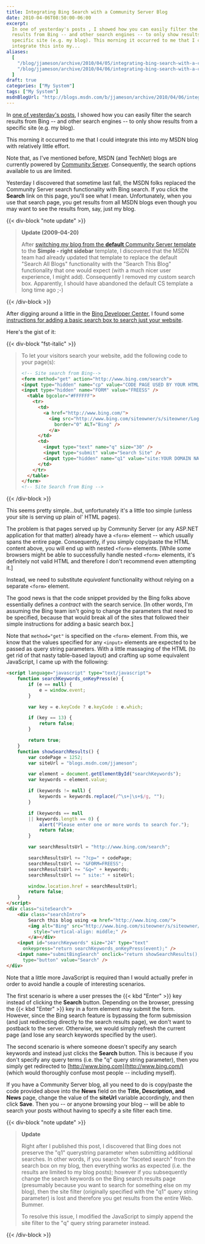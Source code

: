 ```yaml
---
title: Integrating Bing Search with a Community Server Blog
date: 2010-04-06T08:50:00-06:00
excerpt:
  In one of yesterday's posts , I showed how you can easily filter the search
  results from Bing -- and other search engines -- to only show results from a
  specific site (e.g. my blog). This morning it occurred to me that I could
  integrate this into my...
aliases:
  [
    "/blog/jjameson/archive/2010/04/05/integrating-bing-search-with-a-community-server-blog.aspx",
    "/blog/jjameson/archive/2010/04/06/integrating-bing-search-with-a-community-server-blog.aspx",
  ]
draft: true
categories: ["My System"]
tags: ["My System"]
msdnBlogUrl: "http://blogs.msdn.com/b/jjameson/archive/2010/04/06/integrating-bing-search-with-a-community-server-blog.aspx"
---
```


In
[one of yesterday's posts](/blog/jjameson/2010/04/05/narrowing-search-results-to-a-specific-site-e-g-my-blog),
I showed how you can easily filter the search results from Bing -- and other
search engines -- to only show results from a specific site (e.g. my blog).

This morning it occurred to me that I could integrate this into my MSDN blog
with relatively little effort.

Note that, as I've mentioned before, MSDN (and TechNet) blogs are currently
powered by [Community Server](http://en.wikipedia.org/wiki/Community_Server).
Consequently, the search options available to us are limited.

Yesterday I discovered that sometime last fall, the MSDN folks replaced the
Community Server search functionality with Bing search. If you click the
**Search** link on this page, you'll see what I mean. Unfortunately, when you
use that search page, you get results from all MSDN blogs even though you may
want to see the results from, say, just my blog.

{{< div-block "note update" >}}

> **Update (2009-04-20)**
>
> After
> [switching my blog from the **default** Community Server template](/blog/jjameson/2010/04/19/new-blog-template-and-styling)
> to the **Simple - right sidebar** template, I discovered that the MSDN team
> had already updated that template to replace the default "Search All Blogs"
> functionality with the "Search This Blog" functionality that one would expect
> (with a much nicer user experience, I might add). Consequently I removed my
> custom search box. Apparently, I should have abandoned the default CS template
> a long time ago ;-)

{{< /div-block >}}

After digging around a little in the
[Bing Developer Center](http://www.bing.com/developers), I found some
[instructions for adding a basic search box to search just your website](http://help.live.com/help.aspx?project=WL_Webmasters&querytype=keyword&query=hcraescisab&mkt=en-us).

Here's the gist of it:

{{< div-block "fst-italic" >}}

> To let your visitors search your website, add the following code to your page(s):
>
> ```HTML
> <!-- Site search from Bing-->
> <form method="get" action="http://www.bing.com/search">
> <input type="hidden" name="cp" value="CODE PAGE USED BY YOUR HTML PAGE" />
> <input type="hidden" name="FORM" value="FREESS" />
>   <table bgcolor="#FFFFFF">
>     <tr>
>       <td>
>         <a href="http://www.bing.com/">
>           <img src="http://www.bing.com/siteowner/s/siteowner/Logo_51x19_Dark.png"
>             border="0" ALT="Bing" />
>           </a>
>       </td>
>       <td>
>         <input type="text" name="q" size="30" />
>         <input type="submit" value="Search Site" />
>         <input type="hidden" name="q1" value="site:YOUR DOMAIN NAME GOES HERE" />
>       </td>
>     </tr>
>   </table>
> </form>
> <!-- Site Search from Bing -->
> ```

{{< /div-block >}}

This seems pretty simple...but, unfortunately it's a little too simple (unless
your site is serving up plain ol' HTML pages).

The problem is that pages served up by Community Server (or any ASP.NET
application for that matter) already have a `<form>` element -- which usually
spans the entire page. Consequently, if you simply copy/paste the HTML content
above, you will end up with nested `<form>` elements. [While some browsers might
be able to successfully handle nested `<form>` elements, it's definitely not
valid HTML and therefore I don't recommend even attempting it.]

Instead, we need to substitute _equivalent_ functionality without relying on a
separate `<form>` element.

The good news is that the code snippet provided by the Bing folks above
essentially defines a _contract_ with the search service. [In other words, I'm
assuming the Bing team isn't going to change the parameters that need to be
specified, because that would break all of the sites that followed their simple
instructions for adding a basic search box.]

Note that `method="get"` is specified on the `<form>` element. From this, we
know that the values specified for any `<input>` elements are expected to be
passed as query string parameters. With a little massaging of the HTML (to get
rid of that nasty table-based layout) and crafting up some equivalent
JavaScript, I came up with the following:

```HTML
<script language="javascript" type="text/javascript">
    function searchKeywords_onKeyPress(e) {
        if (e == null) {
            e = window.event;
        }

        var key = e.keyCode ? e.keyCode : e.which;

        if (key == 13) {
            return false;
        }

        return true;
    }
    function showSearchResults() {
        var codePage = 1252;
        var siteUrl = "blogs.msdn.com/jjameson";

        var element = document.getElementById("searchKeywords");
        var keywords = element.value;

        if (keywords != null) {
            keywords = keywords.replace(/^\s+|\s+$/g, "");
        }

        if (keywords == null
        || keywords.length == 0) {
            alert("Please enter one or more words to search for.");
            return false;
        }

        var searchResultsUrl = "http://www.bing.com/search";

        searchResultsUrl += "?cp=" + codePage;
        searchResultsUrl += "&FORM=FREESS";
        searchResultsUrl += "&q=" + keywords;
        searchResultsUrl += " site:" + siteUrl;

        window.location.href = searchResultsUrl;
        return false;
    }
</script>
<div class="siteSearch">
    <div class="searchIntro">
        Search this blog using <a href="http://www.bing.com/">
        <img alt="Bing" src="http://www.bing.com/siteowner/s/siteowner/Logo_51x19_Dark.png"
          style="vertical-align: middle;" />
        </a></div>
    <input id="searchKeywords" size="24" type="text"
      onkeypress="return searchKeywords_onKeyPress(event);" />
    <input name="submitBingSearch" onclick="return showSearchResults();"
      type="button" value="Search" />
</div>
```

Note that a little more JavaScript is required than I would actually prefer in
order to avoid handle a couple of interesting scenarios.

The first scenario is where a user presses the {{< kbd "Enter" >}} key instead
of clicking the **Search** button. Depending on the browser, pressing the {{<
kbd "Enter" >}} key in a form element may submit the form. However, since the
Bing search feature is bypassing the form submission (and just redirecting
directly to the search results page), we don't want to postback to the server.
Otherwise, we would simply refresh the current page (and lose any search
keywords specified by the user).

The second scenario is where someone doesn't specify any search keywords and
instead just clicks the **Search** button. This is because if you don't specify
any query terms (i.e. the "q" query string parameter), then you simply get
redirected to [http://www.bing.com](http://www.bing.com/) (which would
thoroughly confuse most people -- including myself).

If you have a Community Server blog, all you need to do is copy/paste the code
provided above into the **News** field on the **Title, Description, and News**
page, change the value of the **siteUrl** variable accordingly, and then click
**Save**. Then you -- or anyone browsing your blog -- will be able to search
your posts without having to specify a site filter each time.

{{< div-block "note update" >}}

> **Update**
>
> Right after I published this post, I discovered that Bing does not preserve
> the "q1" querystring parameter when submitting additional searches. In other
> words, if you search for "faceted search" from the search box on my blog, then
> everything works as expected (i.e. the results are limited to my blog posts);
> however if you subsequently change the search keywords on the Bing search
> results page (presumably because you want to search for something else on my
> blog), then the site filter (originally specified with the "q1" query string
> parameter) is lost and therefore you get results from the entire Web. Bummer.
>
> To resolve this issue, I modified the JavaScript to simply append the site
> filter to the "q" query string parameter instead.

{{< /div-block >}}
